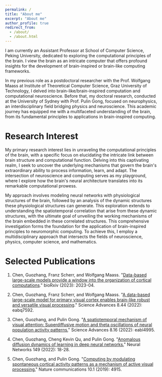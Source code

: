 ```yaml
---
permalink: /
title: "About me"
excerpt: "About me"
author_profile: true
redirect_from: 
  - /about/
  - /about.html
---
```



I am currently an Assistant Professor at School of Computer Science, Peking University, dedicated to exploring the computational principles of the brain. I view the brain as an intricate computer that offers profound insights for the development of brain-inspired or brain-like computing frameworks. 

In my previous role as a postdoctoral researcher with the Prof. Wolfgang Maass at Institute of Theoretical Computer Science, Graz University of Technology, I delved into brain-like/brain-inspired computation and computational neuroscience. Before that, my doctoral research, conducted at the University of Sydney with Prof. Pulin Gong, focused on neurophysics, an interdisciplinary field bridging physics and neuroscience. This academic journey has equipped me with a multifaceted understanding of the brain, from its fundamental principles to applications in brain-inspired computing.

Research Interest
======
My primary research interest lies in unraveling the computational principles of the brain, with a specific focus on elucidating the intricate link between brain structure and computational function. Delving into this captivating realm, I seek to uncover the underlying mechanisms that govern the brain's extraordinary ability to process information, learn, and adapt. The intersection of neuroscience and computing serves as my playground, where I explore how the brain's neural architecture translates into its remarkable computational prowess.

My approach involves modeling neural networks with physiological structures of the brain, followed by an analysis of the dynamic structures these physiological structures can generate. This exploration extends to understanding the spatiotemporal correlation that arise from these dynamic structures, with the ultimate goal of unveiling the working mechanisms of the brain embedded in these correlated structures. This comprehensive investigation forms the foundation for the application of brain-inspired principles to neuromorphic computing. To achieve this, I employ a multidisciplinary approach that intersects the fields of neuroscience, physics, computer science, and mathematics. 

Selected Publications
======
1. Chen, Guozhang, Franz Scherr, and Wolfgang Maass. "[Data-based large-scale models provide a window into the organization of cortical computations](https://www.biorxiv.org/content/10.1101/2023.04.28.538662v3.abstract)." bioRxiv (2023): 2023-04.

2. Chen, Guozhang, Franz Scherr, and Wolfgang Maass. "[A data-based large-scale model for primary visual cortex enables brain-like robust and versatile visual processing](https://www.science.org/doi/full/10.1126/sciadv.abq7592)." Science Advances 8.44 (2022): eabq7592.

3. Chen, Guozhang, and Pulin Gong. "[A spatiotemporal mechanism of visual attention: Superdiffusive motion and theta oscillations of neural population activity patterns.](https://www.science.org/doi/full/10.1126/sciadv.abl4995)" Science Advances 8.16 (2022): eabl4995.

4. Chen, Guozhang, Cheng Kevin Qu, and Pulin Gong. "[Anomalous diffusion dynamics of learning in deep neural networks.](https://www.sciencedirect.com/science/article/pii/S0893608022000296)" Neural Networks 149 (2022): 18-28.

5. Chen, Guozhang, and Pulin Gong. "[Computing by modulating spontaneous cortical activity patterns as a mechanism of active visual processing.](https://www.nature.com/articles/s41467-019-12918-8)" Nature communications 10.1 (2019): 4915.
